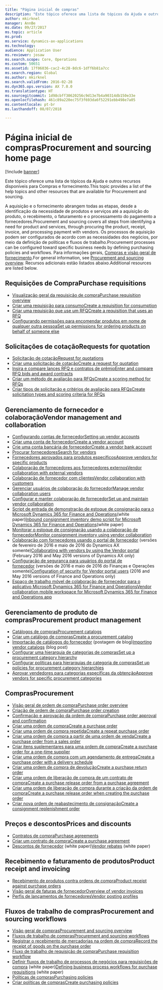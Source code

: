 ```yaml
---
title: "Página inicial de compras"
description: "Este tópico oferece uma lista de tópicos da Ajuda e outros recursos disponíveis para Compras e fornecimento."
author: mkirknel
manager: AnnBe
ms.date: 09/27/2017
ms.topic: article
ms.prod: 
ms.service: dynamics-ax-applications
ms.technology: 
audience: Application User
ms.reviewer: josaw
ms.search.scope: Core, Operations
ms.custom: 50651
ms.assetid: 17f06036-cac2-4c28-8dc6-1dff6b81a7cc
ms.search.region: Global
ms.author: mkirknel
ms.search.validFrom: 2016-02-28
ms.dyn365.ops.version: AX 7.0.0
ms.translationtype: HT
ms.sourcegitcommit: 1d98cbff30620256c9d13e7b4a90314db150e33e
ms.openlocfilehash: 461c89a220ec75f3f693da6f52291ebb498e7a05
ms.contentlocale: pt-br
ms.lasthandoff: 08/07/2018

---
```


# <a name="procurement-and-sourcing-home-page"></a><span data-ttu-id="e91fb-103">Página inicial de compras</span><span class="sxs-lookup"><span data-stu-id="e91fb-103">Procurement and sourcing home page</span></span>

[!include [banner](../includes/banner.md)]

<span data-ttu-id="e91fb-104">Este tópico oferece uma lista de tópicos da Ajuda e outros recursos disponíveis para Compras e fornecimento.</span><span class="sxs-lookup"><span data-stu-id="e91fb-104">This topic provides a list of the help topics and other resources that are available for Procurement and sourcing.</span></span>

<span data-ttu-id="e91fb-105">A aquisição e o fornecimento abrangem todas as etapas, desde a identificação da necessidade de produtos e serviços até a aquisição do produto, o recebimento, o faturamento e o processamento do pagamento a fornecedores.</span><span class="sxs-lookup"><span data-stu-id="e91fb-105">Procurement and sourcing covers all steps from identifying a need for product and services, through procuring the product, receipt, invoice, and processing payment with vendors.</span></span> <span data-ttu-id="e91fb-106">Os processos de aquisição podem ser configurados de acordo com as necessidades dos negócios, por meio da definição de políticas e fluxos de trabalho.</span><span class="sxs-lookup"><span data-stu-id="e91fb-106">Procurement processes can be configured toward specific business needs by defining purchasing policies and workflows.</span></span> <span data-ttu-id="e91fb-107">Para informações gerais, [Compras e visão geral de fornecimento](procurement-sourcing-overview.md).</span><span class="sxs-lookup"><span data-stu-id="e91fb-107">For general information, see [Procurement and sourcing overview](procurement-sourcing-overview.md).</span></span> <span data-ttu-id="e91fb-108">Recursos adicionais estão listados abaixo.</span><span class="sxs-lookup"><span data-stu-id="e91fb-108">Additional resources are listed below.</span></span>

## <a name="purchase-requisitions"></a><span data-ttu-id="e91fb-109">Requisições de Compra</span><span class="sxs-lookup"><span data-stu-id="e91fb-109">Purchase requisitions</span></span>
-   [<span data-ttu-id="e91fb-110">Visualização geral da requisição de compra</span><span class="sxs-lookup"><span data-stu-id="e91fb-110">Purchase requisition overview</span></span>](purchase-requisitions-overview.md)
-   [<span data-ttu-id="e91fb-111">Criar uma requisição para consumo</span><span class="sxs-lookup"><span data-stu-id="e91fb-111">Create a requisition for consumption</span></span>](tasks/create-requisition-consumption.md)
-   [<span data-ttu-id="e91fb-112">Criar uma requisição que use um RFQ</span><span class="sxs-lookup"><span data-stu-id="e91fb-112">Create a requisition that uses an RFQ</span></span>](tasks/create-requisition-uses-rfq.md)
-   [<span data-ttu-id="e91fb-113">Configurando permissões para encomendar produtos em nome de qualquer outra pessoa</span><span class="sxs-lookup"><span data-stu-id="e91fb-113">Set up permissions for ordering products on behalf of someone else</span></span>](tasks/set-up-permissions-ordering-products.md)

## <a name="requests-for-quotation"></a><span data-ttu-id="e91fb-114">Solicitações de cotação</span><span class="sxs-lookup"><span data-stu-id="e91fb-114">Requests for quotation</span></span>
-   [<span data-ttu-id="e91fb-115">Solicitação de cotação</span><span class="sxs-lookup"><span data-stu-id="e91fb-115">Request for quotations</span></span>](request-quotations.md)
-   [<span data-ttu-id="e91fb-116">Criar uma solicitação de cotação</span><span class="sxs-lookup"><span data-stu-id="e91fb-116">Create a request for quotation</span></span>](tasks/create-request-quotation.md)
-   [<span data-ttu-id="e91fb-117">Insira e compare lances RFQ e contratos de prêmio</span><span class="sxs-lookup"><span data-stu-id="e91fb-117">Enter and compare RFQ bids and award contracts</span></span>](tasks/enter-compare-rfq-bids-award-contracts.md)
-   [<span data-ttu-id="e91fb-118">Criar um método de avaliação para RFQs</span><span class="sxs-lookup"><span data-stu-id="e91fb-118">Create a scoring method for RFQs</span></span>](tasks/create-scoring-method-rfqs.md)
-   [<span data-ttu-id="e91fb-119">Criar tipos de solicitação e critérios de avaliação para RFQs</span><span class="sxs-lookup"><span data-stu-id="e91fb-119">Create solicitation types and scoring criteria for RFQs</span></span>](tasks/create-solicitation-types-scoring-criteria-rfqs.md)

## <a name="vendor-management-and-collaboration"></a><span data-ttu-id="e91fb-120">Gerenciamento de fornecedor e colaboração</span><span class="sxs-lookup"><span data-stu-id="e91fb-120">Vendor management and collaboration</span></span>
-   [<span data-ttu-id="e91fb-121">Configurando contas de fornecedor</span><span class="sxs-lookup"><span data-stu-id="e91fb-121">Setting up vendor accounts</span></span>](set-up-vendor-accounts.md)
-   [<span data-ttu-id="e91fb-122">Criar uma conta de fornecedor</span><span class="sxs-lookup"><span data-stu-id="e91fb-122">Create a vendor account</span></span>](tasks/create-vendor-account.md)
-   [<span data-ttu-id="e91fb-123">Crie uma conta bancária de fornecedor</span><span class="sxs-lookup"><span data-stu-id="e91fb-123">Create a vendor bank account</span></span>](tasks/create-vendor-bank-account.md)
-   [<span data-ttu-id="e91fb-124">Procurar fornecedores</span><span class="sxs-lookup"><span data-stu-id="e91fb-124">Search for vendors</span></span>](tasks/search-vendors.md)
-   [<span data-ttu-id="e91fb-125">Fornecedores aprovados para produtos específicos</span><span class="sxs-lookup"><span data-stu-id="e91fb-125">Approve vendors for specific products</span></span>](tasks/approve-vendors-specific-products.md)
-   [<span data-ttu-id="e91fb-126">Colaboração de fornecedores aos fornecedores externos</span><span class="sxs-lookup"><span data-stu-id="e91fb-126">Vendor collaboration with external vendors</span></span>](vendor-collaboration-work-external-vendors.md)
-   [<span data-ttu-id="e91fb-127">Colaboração de fornecedor com clientes</span><span class="sxs-lookup"><span data-stu-id="e91fb-127">Vendor collaboration with customers</span></span>](vendor-collaboration-work-customers-dynamics-365-operations.md)
-   [<span data-ttu-id="e91fb-128">Gerenciar usuários de colaboração do fornecedor</span><span class="sxs-lookup"><span data-stu-id="e91fb-128">Manage vendor collaboration users</span></span>](manage-vendor-collaboration-users.md)
-   [<span data-ttu-id="e91fb-129">Configurar e manter colaboração de fornecedor</span><span class="sxs-lookup"><span data-stu-id="e91fb-129">Set up and maintain vendor collaboration</span></span>](set-up-maintain-vendor-collaboration.md)
-   <span data-ttu-id="e91fb-130">[Script de entrada de demonstração de estoque de consignação para o Microsoft Dynamics 365 for Finance and Operations](https://mbs.microsoft.com/customersource/northamerica/AX/learning/documentation/white-papers/InboundConsignmentInventoryDemoScriptDynamics365Operations)(white paper)</span><span class="sxs-lookup"><span data-stu-id="e91fb-130">[Inbound consignment inventory demo script for Microsoft Dynamics 365 for Finance and Operations](https://mbs.microsoft.com/customersource/northamerica/AX/learning/documentation/white-papers/InboundConsignmentInventoryDemoScriptDynamics365Operations)(white paper)</span></span>
-   [<span data-ttu-id="e91fb-131">Monitorar o estoque de consignação usando a colaboração de fornecedor</span><span class="sxs-lookup"><span data-stu-id="e91fb-131">Monitor consignment inventory using vendor collaboration</span></span>](../inventory/tasks/monitor-consignment-inventory-vendor-collaboration.md)
-   <span data-ttu-id="e91fb-132">[Colaboração com fornecedores usando o portal de fornecedor](collaborate-vendors-vendor-portal.md) (versões de fevereiro de 2016 e maio de 2016 do Dynamics AX somente)</span><span class="sxs-lookup"><span data-stu-id="e91fb-132">[Collaborating with vendors by using the Vendor portal](collaborate-vendors-vendor-portal.md)  (February 2016 and May 2016 versions of Dynamics AX only)</span></span>
-   <span data-ttu-id="e91fb-133">[Configuração de segurança para usuários do portal de fornecedor](configure-security-vendor-portal-users.md) (versões de 2016 e maio de 2016 do Finanças e Operações somente)</span><span class="sxs-lookup"><span data-stu-id="e91fb-133">[Configuration of security for Vendor portal users](configure-security-vendor-portal-users.md) (2016 and May 2016 versions of Finance and Operations only)</span></span>
-   [<span data-ttu-id="e91fb-134">Espaço de trabalho móvel de colaboração de fornecedor para o aplicativo Microsoft Dynamics 365 for Finance and Operations</span><span class="sxs-lookup"><span data-stu-id="e91fb-134">Vendor collaboration mobile workspace for Microsoft Dynamics 365 for Finance and Operations app</span></span>](vendor-collaboration-mobile-workspace.md)

## <a name="procurement-product-management"></a><span data-ttu-id="e91fb-135">Gerenciamento de produto de compras</span><span class="sxs-lookup"><span data-stu-id="e91fb-135">Procurement product management</span></span>
-   [<span data-ttu-id="e91fb-136">Catálogos de compras</span><span class="sxs-lookup"><span data-stu-id="e91fb-136">Procurement catalogs</span></span>](procurement-catalogs.md)
-   [<span data-ttu-id="e91fb-137">Criar um catálogo de compras</span><span class="sxs-lookup"><span data-stu-id="e91fb-137">Create a procurement catalog</span></span>](tasks/create-procurement-catalog.md)
-   <span data-ttu-id="e91fb-138">[Importação de catálogos do fornecedor](https://blogs.msdn.microsoft.com/dynamicsaxscm/2016/05/25/vendor-catalogs-in-dynamics-ax/) (postagem de blog)</span><span class="sxs-lookup"><span data-stu-id="e91fb-138">[Importing vendor catalogs](https://blogs.msdn.microsoft.com/dynamicsaxscm/2016/05/25/vendor-catalogs-in-dynamics-ax/) (blog post)</span></span>
-   [<span data-ttu-id="e91fb-139">Configurar uma hierarquia de categorias de compras</span><span class="sxs-lookup"><span data-stu-id="e91fb-139">Set up a procurement category hierarchy</span></span>](tasks/set-up-procurement-category-hierarchy.md)
-   [<span data-ttu-id="e91fb-140">Configurar políticas para hierarquias de categoria de compras</span><span class="sxs-lookup"><span data-stu-id="e91fb-140">Set up policies for procurement category hierarchies</span></span>](tasks/set-up-policies-procurement-category-hierarchies.md)
-   [<span data-ttu-id="e91fb-141">Aprovar vendedores para categorias específicas da obtenção</span><span class="sxs-lookup"><span data-stu-id="e91fb-141">Approve vendors for specific procurement categories</span></span>](tasks/approve-vendors-specific-procurement-categories.md)

## <a name="procurement"></a><span data-ttu-id="e91fb-142">Compras</span><span class="sxs-lookup"><span data-stu-id="e91fb-142">Procurement</span></span>
-   [<span data-ttu-id="e91fb-143">Visão geral de ordem de compra</span><span class="sxs-lookup"><span data-stu-id="e91fb-143">Purchase order overview</span></span>](purchase-order-overview.md)
-   [<span data-ttu-id="e91fb-144">Criação de ordem de compra</span><span class="sxs-lookup"><span data-stu-id="e91fb-144">Purchase order creation</span></span>](purchase-order-creation.md)
-   [<span data-ttu-id="e91fb-145">Confirmação e aprovação da ordem de compra</span><span class="sxs-lookup"><span data-stu-id="e91fb-145">Purchase order approval and confirmation</span></span>](purchase-order-approval-confirmation.md)
-   [<span data-ttu-id="e91fb-146">Criar uma ordem de compra</span><span class="sxs-lookup"><span data-stu-id="e91fb-146">Create a purchase order</span></span>](tasks/create-purchase-order.md)
-   [<span data-ttu-id="e91fb-147">Criar uma ordem de compra repetida</span><span class="sxs-lookup"><span data-stu-id="e91fb-147">Create a repeat purchase order</span></span>](tasks/create-repeat-purchase-order.md)
-   [<span data-ttu-id="e91fb-148">Criar uma ordem de compra a partir de uma ordem de venda</span><span class="sxs-lookup"><span data-stu-id="e91fb-148">Create a purchase order from a sales order</span></span>](../sales-marketing/tasks/create-purchase-order-sales-order.md)
-   [<span data-ttu-id="e91fb-149">Criar itens suplementares para uma ordem de compra</span><span class="sxs-lookup"><span data-stu-id="e91fb-149">Create a purchase order for a one-time supplier</span></span>](tasks/create-purchase-order-one-time-supplier.md)
-   [<span data-ttu-id="e91fb-150">Criar uma ordem de compra com um agendamento de entrega</span><span class="sxs-lookup"><span data-stu-id="e91fb-150">Create a purchase order with a delivery schedule</span></span>](tasks/create-purchase-order-delivery-schedule.md)
-   [<span data-ttu-id="e91fb-151">Criar uma ordem de compra de devolução</span><span class="sxs-lookup"><span data-stu-id="e91fb-151">Create a purchase return order</span></span>](tasks/create-purchase-return-order.md)
-   [<span data-ttu-id="e91fb-152">Criar uma ordem de liberação de compra de um contrato de compra</span><span class="sxs-lookup"><span data-stu-id="e91fb-152">Create a purchase release order from a purchase agreement</span></span>](tasks/create-purchase-release-order-purchase-agreement.md)
-   [<span data-ttu-id="e91fb-153">Criar uma ordem de liberação de compra durante a criação da ordem de compra</span><span class="sxs-lookup"><span data-stu-id="e91fb-153">Create a purchase release order when creating the purchase order</span></span>](tasks/create-purchase-release-order-creating-purchase-order.md)
-   [<span data-ttu-id="e91fb-154">Criar nova ordem de reabastecimento de consignação</span><span class="sxs-lookup"><span data-stu-id="e91fb-154">Create a consignment replenishment order</span></span>](../inventory/tasks/create-consignment-replenishment-order.md)

## <a name="prices-and-discounts"></a><span data-ttu-id="e91fb-155">Preços e descontos</span><span class="sxs-lookup"><span data-stu-id="e91fb-155">Prices and discounts</span></span>
-   [<span data-ttu-id="e91fb-156">Contratos de compra</span><span class="sxs-lookup"><span data-stu-id="e91fb-156">Purchase agreements</span></span>](purchase-agreements.md)
-   [<span data-ttu-id="e91fb-157">Criar um contrato de compra</span><span class="sxs-lookup"><span data-stu-id="e91fb-157">Create a purchase agreement</span></span>](tasks/create-purchase-agreement.md)
-   <span data-ttu-id="e91fb-158">[Descontos de fornecedor](https://mbs.microsoft.com/customersource/northamerica/AX/learning/documentation/white-papers/Vendor_rebates) (white paper)</span><span class="sxs-lookup"><span data-stu-id="e91fb-158">[Vendor rebates](https://mbs.microsoft.com/customersource/northamerica/AX/learning/documentation/white-papers/Vendor_rebates) (white paper)</span></span>

## <a name="product-receipt-and-invoicing"></a><span data-ttu-id="e91fb-159">Recebimento e faturamento de produtos</span><span class="sxs-lookup"><span data-stu-id="e91fb-159">Product receipt and invoicing</span></span>
-   [<span data-ttu-id="e91fb-160">Recebimento de produtos contra ordens de compra</span><span class="sxs-lookup"><span data-stu-id="e91fb-160">Product receipt against purchase orders</span></span>](product-receipt-against-purchase-orders.md)
-   [<span data-ttu-id="e91fb-161">Visão geral de faturas de fornecedor</span><span class="sxs-lookup"><span data-stu-id="e91fb-161">Overview of vendor invoices</span></span>](../../financials/accounts-payable/vendor-invoices-overview.md)
-   [<span data-ttu-id="e91fb-162">Perfis de lançamentos de fornecedores</span><span class="sxs-lookup"><span data-stu-id="e91fb-162">Vendor posting profiles</span></span>](../../financials/accounts-payable/vendor-posting-profiles.md)

## <a name="procurement-and-sourcing-workflows"></a><span data-ttu-id="e91fb-163">Fluxos de trabalho de compras</span><span class="sxs-lookup"><span data-stu-id="e91fb-163">Procurement and sourcing workflows</span></span>
-   [<span data-ttu-id="e91fb-164">Visão geral de compras</span><span class="sxs-lookup"><span data-stu-id="e91fb-164">Procurement and sourcing overview</span></span>](procurement-sourcing-overview.md)
-   [<span data-ttu-id="e91fb-165">Fluxos de trabalho de compras</span><span class="sxs-lookup"><span data-stu-id="e91fb-165">Procurement and sourcing workflows</span></span>](procurement-sourcing-workflows.md)
-   [<span data-ttu-id="e91fb-166">Registrar o recebimento de mercadorias na ordem de compra</span><span class="sxs-lookup"><span data-stu-id="e91fb-166">Record the receipt of goods on the purchase order</span></span>](tasks/record-receipt-goods-purchase-order.md)
-   [<span data-ttu-id="e91fb-167">Fluxo de trabalho de requisição de compra</span><span class="sxs-lookup"><span data-stu-id="e91fb-167">Purchase requisition workflow</span></span>](purchase-requisitions-workflow.md)
-   <span data-ttu-id="e91fb-168">[Definir fluxos de trabalho de processos de negócios para requisições de compra](https://mbs.microsoft.com/customersource/Global/AX/learning/documentation/white-papers/Defining_business_process_workflows_for_purchase_requisitions) (white paper)</span><span class="sxs-lookup"><span data-stu-id="e91fb-168">[Defining business process workflows for purchase requisitions](https://mbs.microsoft.com/customersource/Global/AX/learning/documentation/white-papers/Defining_business_process_workflows_for_purchase_requisitions) (white paper)</span></span>
-   [<span data-ttu-id="e91fb-169">Políticas de compras</span><span class="sxs-lookup"><span data-stu-id="e91fb-169">Purchasing policies</span></span>](purchase-policies.md)
-   [<span data-ttu-id="e91fb-170">Criar políticas de compras</span><span class="sxs-lookup"><span data-stu-id="e91fb-170">Create purchasing policies</span></span>](tasks/create-purchasing-policies.md)







